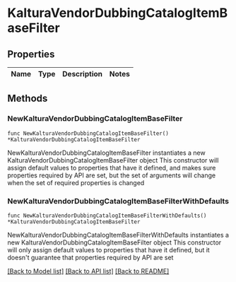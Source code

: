 # KalturaVendorDubbingCatalogItemBaseFilter

## Properties

Name | Type | Description | Notes
------------ | ------------- | ------------- | -------------

## Methods

### NewKalturaVendorDubbingCatalogItemBaseFilter

`func NewKalturaVendorDubbingCatalogItemBaseFilter() *KalturaVendorDubbingCatalogItemBaseFilter`

NewKalturaVendorDubbingCatalogItemBaseFilter instantiates a new KalturaVendorDubbingCatalogItemBaseFilter object
This constructor will assign default values to properties that have it defined,
and makes sure properties required by API are set, but the set of arguments
will change when the set of required properties is changed

### NewKalturaVendorDubbingCatalogItemBaseFilterWithDefaults

`func NewKalturaVendorDubbingCatalogItemBaseFilterWithDefaults() *KalturaVendorDubbingCatalogItemBaseFilter`

NewKalturaVendorDubbingCatalogItemBaseFilterWithDefaults instantiates a new KalturaVendorDubbingCatalogItemBaseFilter object
This constructor will only assign default values to properties that have it defined,
but it doesn't guarantee that properties required by API are set


[[Back to Model list]](../README.md#documentation-for-models) [[Back to API list]](../README.md#documentation-for-api-endpoints) [[Back to README]](../README.md)


